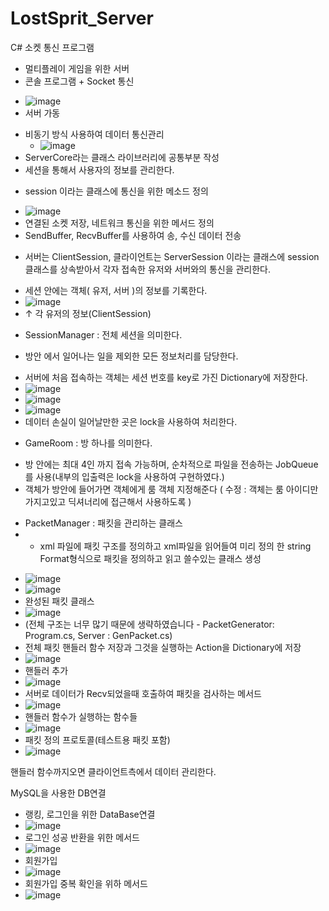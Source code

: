 # LostSprit_Server

C# 소켓 통신 프로그램
- 멀티플레이 게임을 위한 서버
- 콘솔 프로그램 + Socket 통신
 * ![image](https://user-images.githubusercontent.com/73861946/141686016-addfc4f3-3d79-4684-9e02-8766fd4b5786.png)
 * 서버 가동
- 비동기 방식 사용하여 데이터 통신관리
  * ![image](https://user-images.githubusercontent.com/73861946/141670455-93808b18-55bc-49f3-a4a5-a40b0806044e.png)
- ServerCore라는 클래스 라이브러리에 공통부분 작성
- 세션을 통해서 사용자의 정보를 관리한다.
 * session 이라는 클래스에 통신을 위한 메소드 정의 
  + ![image](https://user-images.githubusercontent.com/73861946/141685725-ff011b4b-4867-4093-80fc-24199a8f63f2.png)
  + 연결된 소켓 저장, 네트워크 통신을 위한 메서드 정의
  + SendBuffer, RecvBuffer를 사용하여 송, 수신 데이터 전송
 * 서버는 ClientSession, 클라이언트는 ServerSession 이라는 클래스에 session 클래스를 상속받아서 각자 접속한 유저와 서버와의 통신을 관리한다.
  + 세션 안에는 객체( 유저, 서버 )의 정보를 기록한다.
  + ![image](https://user-images.githubusercontent.com/73861946/141685742-1b29ea0c-ddbb-48e0-abf4-ac5323ea5472.png) 
  + ↑ 각 유저의 정보(ClientSession)


- SessionManager : 전체 세션을 의미한다. 
 * 방안 에서 일어나는 일을 제외한 모든 정보처리를 담당한다. 
  + 서버에 처음 접속하는 객체는 세션 번호를 key로 가진 Dictionary에 저장한다.
  + ![image](https://user-images.githubusercontent.com/73861946/141686030-4c5efad8-e1ac-4d65-9c2e-2ef2a02fb251.png)
  + ![image](https://user-images.githubusercontent.com/73861946/141686058-ab92a1b9-d8d4-42ad-80ff-9938e3e7d38f.png)
  + ![image](https://user-images.githubusercontent.com/73861946/141686070-a4d51af9-0a5a-43c7-900a-9ff751e6a66c.png)
  + 데이터 손실이 일어날만한 곳은 lock을 사용하여 처리한다.
- GameRoom : 방 하나를 의미한다. 
 * 방 안에는 최대 4인 까지 접속 가능하며, 순차적으로 파일을 전송하는 JobQueue를 사용(내부의 입출력은 lock을 사용하여 구현하였다.)
 * 객체가 방안에 들어가면 객체에게 룸 객체 지정해준다 ( 수정 : 객체는 룸 아이디만 가지고있고 딕셔너리에 접근해서 사용하도록 )

 
- PacketManager : 패킷을 관리하는 클래스
- - xml 파일에 패킷 구조를 정의하고 xml파일을 읽어들여 미리 정의 한 string Format형식으로 패킷을 정의하고 읽고 쓸수있는 클래스 생성
 * ![image](https://user-images.githubusercontent.com/73861946/141686101-137e1e49-47fe-4e8e-92a6-da084a2a6595.png)
 * ![image](https://user-images.githubusercontent.com/73861946/141686136-8fead71b-bdc4-4daf-a44e-276b7c9c8100.png)
 * 완성된 패킷 클래스
 * ![image](https://user-images.githubusercontent.com/73861946/141686504-c75de10a-c30b-4a75-9ff9-03209b644e83.png)
 * (전체 구조는 너무 많기 때문에 생략하였습니다 - PacketGenerator: Program.cs, Server : GenPacket.cs)
 * 전체 패킷 핸들러 함수 저장과 그것을 실행하는 Action을 Dictionary에 저장
 * ![image](https://user-images.githubusercontent.com/73861946/141686327-b3286c0b-79e2-4747-b6af-4a76191b62e8.png)
 * 핸들러 추가
 * ![image](https://user-images.githubusercontent.com/73861946/141686396-658f94bd-f529-4e9c-9dab-2d0638a6aa39.png)
 * 서버로 데이터가 Recv되었을때 호출하여 패킷을 검사하는 메서드
 * ![image](https://user-images.githubusercontent.com/73861946/141686429-1642cdc7-cbff-4900-b4e7-bdf5eb94136b.png)
 * 핸들러 함수가 실행하는 함수들
 * ![image](https://user-images.githubusercontent.com/73861946/141686647-b0c967c0-a2fc-4c00-93d6-601f10c355da.png)
 * 패킷 정의 프로토콜(테스트용 패킷 포함)
 * ![image](https://user-images.githubusercontent.com/73861946/141689264-42083539-bdfc-4d09-8951-f7f98383ee29.png)


핸들러 함수까지오면 클라이언트측에서 데이터 관리한다.

MySQL을 사용한 DB연결
- 랭킹, 로그인을 위한 DataBase연결
- ![image](https://user-images.githubusercontent.com/73861946/141684849-0193b557-c41b-459b-aeea-8171b198d960.png)
- 로그인 성공 반환을 위한 메서드
- ![image](https://user-images.githubusercontent.com/73861946/141686715-a6805822-1a7d-46de-8ff8-6abfa0e81592.png)
- 회원가입
- ![image](https://user-images.githubusercontent.com/73861946/141686739-911642bc-ebd7-47db-a85f-1a762cb0a53d.png)
- 회원가입 중복 확인을 위하 메서드
- ![image](https://user-images.githubusercontent.com/73861946/141686759-b778126d-8673-467f-96ef-21e580b741fe.png)




